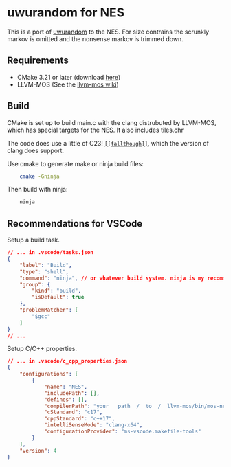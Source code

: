 # uwurandom for NES

This is a port of [uwurandom](https://github.com/valadaptive/uwurandom) to the NES.
For size contrains the scrunkly markov is omitted and the nonsense markov is trimmed down.

## Requirements

- CMake 3.21 or later (download [here](https://cmake.org/download/))
- LLVM-MOS (See the [llvm-mos wiki](https://llvm-mos.org/wiki/Welcome))

## Build

CMake is set up to build main.c with the clang distrubuted by LLVM-MOS, which has special targets for the NES. It also includes tiles.chr

The code does use a little of C23! [`[[fallthough]]`](https://en.cppreference.com/w/c/language/attributes/fallthrough), which the version of clang does support.

Use cmake to generate make or ninja build files:

```sh
    cmake -Gninja
```

Then build with ninja:

```sh
    ninja
```

## Recommendations for VSCode

Setup a build task.

```json
// ... in .vscode/tasks.json
{
    "label": "Build",
    "type": "shell",
    "command": "ninja", // or whatever build system. ninja is my recommendation
    "group": {
        "kind": "build",
        "isDefault": true
    },
    "problemMatcher": [
        "$gcc"
    ]
}
// ...
```

Setup C/C++ properties.

```json
// ... in .vscode/c_cpp_properties.json
{
    "configurations": [
        {
            "name": "NES",
            "includePath": [],
            "defines": [],
            "compilerPath": "your   path  /  to  /  llvm-mos/bin/mos-nes-cnrom-clang.bat",
            "cStandard": "c17",
            "cppStandard": "c++17",
            "intelliSenseMode": "clang-x64",
            "configurationProvider": "ms-vscode.makefile-tools"
        }
    ],
    "version": 4
}